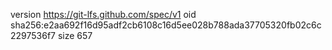version https://git-lfs.github.com/spec/v1
oid sha256:e2aa692f16d95adf2cb6108c16d5ee028b788ada37705320fb02c6c2297536f7
size 657

